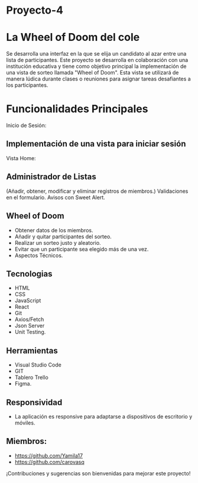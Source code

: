 # Proyecto-4
# La Wheel of Doom del cole

 Se desarrolla una interfaz en la que se elija un candidato al azar entre una lista de participantes.
 Este proyecto se desarrolla en colaboración con una institución educativa y tiene como objetivo principal la implementación de una vista de sorteo llamada "Wheel of Doom". Esta vista se utilizará de manera lúdica durante clases o reuniones para asignar tareas desafiantes a los participantes.

# Funcionalidades Principales
 Inicio de Sesión:

## Implementación de una vista para iniciar sesión
 Vista Home:

 ## Administrador de Listas
(Añadir, obtener, modificar y eliminar registros de miembros.)
Validaciones en el formulario.
Avisos con Sweet Alert.

## Wheel of Doom
- Obtener datos de los miembros.
- Añadir y quitar participantes del sorteo.
- Realizar un sorteo justo y aleatorio.
- Evitar que un participante sea elegido más de una vez.
- Aspectos Técnicos.
## Tecnologias
- HTML
- CSS
- JavaScript
- React
- Git
- Axios/Fetch
- Json Server
- Unit Testing.
## Herramientas
- Visual Studio Code
- GIT
- Tablero Trello
- Figma.
 
## Responsividad
- La aplicación es responsive para adaptarse a dispositivos de escritorio y móviles.

## Miembros:
- https://github.com/Yamila17
- https://github.com/carovasq

¡Contribuciones y sugerencias son bienvenidas para mejorar este proyecto!







